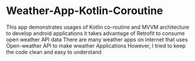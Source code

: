 # Weather-App-Kotlin-Coroutine
This app demonstrates usages of Kotlin co-routine and MVVM architecture to develop android applications
it takes advantage of Retrofit to consume open weather API data 
There are many weather apps on internet that uses Open-weather API to make wwather Applications
However, I tried to keep the code clean and easy to understand 
